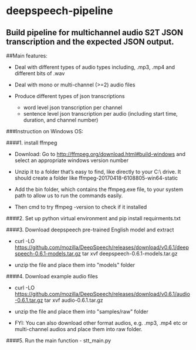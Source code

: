 # deepspeech-pipeline
## Build pipeline for multichannel audio S2T JSON transcription and the expected JSON output.

##Main features:
- Deal with different types of audio types including, .mp3, .mp4 
and different bits of .wav
- Deal with mono or multi-channel (>=2) audio files
- Produce different types of json transcriptions
        
     * word level json transcription per channel
     * sentence level json transcription per audio 
     (including start time, duration, and channel number)



###Instruction on Windows OS:

####1. install ffmpeg 

- Download: Go to http://ffmpeg.org/download.html#build-windows and select an appropriate windows version number
  
- Unzip it to a folder that’s easy to find, like directly to your C:\ drive. It should create a folder like ffmpeg-20170418-6108805-win64-static 
  
- Add the bin folder, which contains the ffmpeg.exe file, to your system 
path to allow us to run the commands easily.

- Then cmd to try ffmpeg -version to check if it installed 

####2. Set up python virtual environment and pip install requirments.txt

####3. Download deepspeech pre-trained English model and extract

- curl -LO https://github.com/mozilla/DeepSpeech/releases/download/v0.6.1/deepspeech-0.6.1-models.tar.gz
    tar xvf deepspeech-0.6.1-models.tar.gz

- unzip the file and place them into "models" folder

####4. Download example audio files
   
- curl -LO https://github.com/mozilla/DeepSpeech/releases/download/v0.6.1/audio-0.6.1.tar.gz
   tar xvf audio-0.6.1.tar.gz
   
- unzip the file and place them into "samples/raw" folder
   
- FYI: You can also download other format audios, e.g. .mp3, .mp4 etc or multi-channel audios and place them into raw folder.
   
####5. Run the main function - stt_main.py

   
   